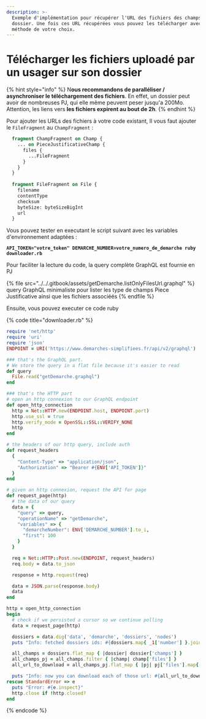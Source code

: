 ```yaml
---
description: >-
  Exemple d'implémentation pour récupérer l'URL des fichiers des champs d'un
  dossier. Une fois ces URL récupérées vous pouvez les télécharger avec la
  méthode de votre choix.
---
```


# Télécharger les fichiers uploadé par un usager sur son dossier

{% hint style="info" %}
N**ous recommandons de paralléliser / asynchroniser le téléchargement des fichiers**. En effet, un dossier peut avoir de nombreuses PJ, qui elle même peuvent peser jusqu'a 200Mo. Attention, les liens vers **les fichiers expirent au bout de 2h**.
{% endhint %}

Pour ajouter les URLs des fichiers à votre code existant, Il vous faut ajouter le `FileFragment` au `ChampFragment` :

```graphql
  fragment ChampFragment on Champ {
    ... on PieceJustificativeChamp {
      files {
        ...FileFragment
      }
    }
  }
  
  fragment FileFragment on File {
    filename
    contentType
    checksum
    byteSize: byteSizeBigInt
    url
  }
```

Vous pouvez tester en executant le script suivant avec les variables d'environnement adaptées :

<pre class="language-bash"><code class="lang-bash"><strong>API_TOKEN="votre_token" DEMARCHE_NUMBER=votre_numero_de_demarche ruby downloader.rb
</strong></code></pre>

Pour faciliter la lecture du code, la query complète GraphQL est fournie en PJ

{% file src="../../.gitbook/assets/getDemarche.listOnlyFilesUrl.graphql" %}
query GraphQL minimaliste pour lister les type de champs Piece Justificative ainsi que les fichiers associéés
{% endfile %}

Ensuite, vous pouvez executer ce code ruby

{% code title="downloader.rb" %}
```ruby
require 'net/http'
require 'uri'
require 'json'
ENDPOINT = URI('https://www.demarches-simplifiees.fr/api/v2/graphql')

### that's the GraphQL part.
# We store the query in a flat file because it's easier to read
def query
  File.read("getDemarche.graphql")
end

### that's the HTTP part
# open an http connexion to our GraphQL endpoint
def open_http_connection
  http = Net::HTTP.new(ENDPOINT.host, ENDPOINT.port)
  http.use_ssl = true
  http.verify_mode = OpenSSL::SSL::VERIFY_NONE
  http
end

# the headers of our http query, include auth
def request_headers
  {
    "Content-Type" => "application/json",
    "Authorization" => "Bearer #{ENV['API_TOKEN']}"
  }
end

# given an http connexion, request the API for page
def request_page(http)
  # the data of our query
  data = {
    "query" => query,
    "operationName" => "getDemarche",
    "variables" => {
      "demarcheNumber": ENV['DEMARCHE_NUMBER'].to_i,
      "first": 100
    }
  }

  req = Net::HTTP::Post.new(ENDPOINT, request_headers)
  req.body = data.to_json

  response = http.request(req)

  data = JSON.parse(response.body)
  data
end

http = open_http_connection
begin
  # check if we persisted a cursor so we continue polling
  data = request_page(http)

  dossiers = data.dig('data', 'demarche', 'dossiers', 'nodes')
  puts "Info: fetched dossiers ids: #{dossiers.map{ _1['number'] }.join(', ')}"

  all_champs = dossiers.flat_map { |dossier| dossier['champs'] }
  all_champs_pj = all_champs.filter { |champ| champ['files'] }
  all_url_to_download = all_champs_pj.flat_map { |pj| pj['files'].map{ |file| file['url'] } }

  puts "Info: now you can download each of those url: #{all_url_to_download.join(', ')}"
rescue StandardError => e
  puts "Error: #{e.inspect}"
  http.close if !http.closed?
end
```
{% endcode %}
